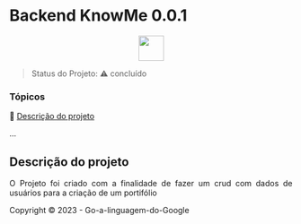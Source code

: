 <h1>Backend KnowMe 0.0.1</h1> 

<p align="center">
  
  <img height="45" align="center" src="https://cdn.jsdelivr.net/gh/devicons/devicon/icons/go/go-original.svg" />
       
</p>

> Status do Projeto: :warning: concluído

### Tópicos 

:small_blue_diamond: [Descrição do projeto](#descrição-do-projeto)

<!-- :small_blue_diamond: [Funcionalidades](#funcionalidades)  -->

<!-- :small_blue_diamond: [Pré Requisitos](#pré-requisitos)

:small_blue_diamond: [Como rodar a aplicação](#como-rodar-a-aplicação-arrow_forward) -->


... 

## Descrição do projeto 

<p align="justify">
  O Projeto foi criado com a finalidade de fazer um crud com dados de usuários para a criação de um portifólio
</p>

<!-- ## Funcionalidades

:heavy_check_mark: Get alunos
- Exibe todos os alunos registrados em um banco de dados

:heavy_check_mark: Get alunos/:id
- Filtra o aluno por ID

:heavy_check_mark: Get alunos/cpf/:cpf
- Filtra o aluno pelo CPF

:heavy_check_mark: Post alunos
- Criação de um novo aluno

:heavy_check_mark: Delete alunos/:id
- Deleta o aluno filtrando por id

:heavy_check_mark: Patch alunos/:id
- Atualiza os dados do aluno filtrando pelo id -->

<!-- ### Modelo aluno

O modelo que deve ser recebido para patch e post é o seguinte

```
{
  "nome": "string",
  "cpf": string",
  "rg": "string"
}
```

## Pré-requisitos

:warning: [Go](https://medium.com/xp-inc/primeiros-passos-com-golang-1abdc60bba50)

:warning: [Docker](https://docs.docker.com/desktop/install/windows-install/)


## Como rodar a aplicação :arrow_forward:

No terminal, clone o projeto: 

```
git clone https://github.com/GabrielP0rt0/Go-a-linguagem-do-Google
```

Abra a pasta na qual o projeto foi clonado no terminal e digite:

```
go install
docker-compose up
```

## Como rodar os testes

abra o terminal dentro da pasta e digite:

```
go run main.go
```

Após isso as requisições já estão prontas para serem chamadas em <b>localhost:8080</b>
 -->

Copyright :copyright: 2023 - Go-a-linguagem-do-Google
